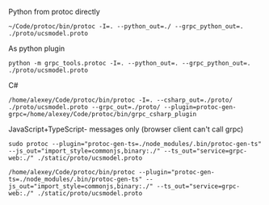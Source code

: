 Python from protoc directly
```shell
~/Code/protoc/bin/protoc -I=. --python_out=./ --grpc_python_out=. ./proto/ucsmodel.proto
```

As python plugin
```shell
python -m grpc_tools.protoc -I=. --python_out=. --grpc_python_out=. ./proto/ucsmodel.proto
```

C#
```shell
/home/alexey/Code/protoc/bin/protoc -I=. --csharp_out=./proto/ ./proto/ucsmodel.proto --grpc_out=./proto/ --plugin=protoc-gen-grpc=/home/alexey/Code/protoc/bin/grpc_csharp_plugin
```

JavaScript+TypeScript- messages only (browser client can't call grpc)
```shell
sudo protoc --plugin="protoc-gen-ts=./node_modules/.bin/protoc-gen-ts" --js_out="import_style=commonjs,binary:./" --ts_out="service=grpc-web:./" ./static/proto/ucsmodel.proto
```

```shell
/home/alexey/Code/protoc/bin/protoc --plugin="protoc-gen-ts=./node_modules/.bin/protoc-gen-ts" --js_out="import_style=commonjs,binary:./" --ts_out="service=grpc-web:./" ./static/proto/ucsmodel.proto
```